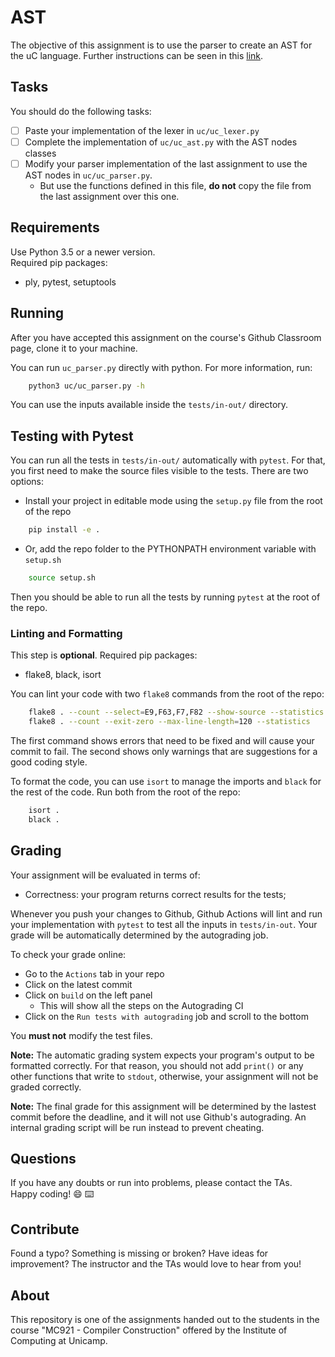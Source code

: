 # AST

The objective of this assignment is to use the parser to create an AST for the uC language.
Further instructions can be seen in this
[link](https://github.com/MC921-1s21/notebooks-1s21/blob/master/P3-AST.ipynb).

## Tasks

You should do the following tasks:

- [ ] Paste your implementation of the lexer in `uc/uc_lexer.py`
- [ ] Complete the implementation of `uc/uc_ast.py` with the AST nodes classes
- [ ] Modify your parser implementation of the last assignment to use the AST nodes in `uc/uc_parser.py`. 
    - But use the functions defined in this file, **do not** copy the file from the last assignment over this one.


## Requirements

Use Python 3.5 or a newer version.    
Required pip packages:
- ply, pytest, setuptools

## Running

After you have accepted this assignment on the course's Github Classroom page,
clone it to your machine.

You can run `uc_parser.py` directly with python. For more information, run:
```sh
    python3 uc/uc_parser.py -h
```
You can use the inputs available inside
the `tests/in-out/` directory.

## Testing with Pytest

You can run all the tests in `tests/in-out/` automatically with `pytest`. For
that, you first need to make the source files visible to the tests. There are
two options:
- Install your project in editable mode using the `setup.py` file from the root
  of the repo
```sh
    pip install -e .
```
- Or, add the repo folder to the PYTHONPATH environment variable with `setup.sh`
```sh
    source setup.sh
```

Then you should be able to run all the tests by running `pytest` at the root
of the repo.

### Linting and Formatting

This step is **optional**. Required pip packages:
- flake8, black, isort

You can lint your code with two `flake8` commands from the root of the repo:
```sh
    flake8 . --count --select=E9,F63,F7,F82 --show-source --statistics
    flake8 . --count --exit-zero --max-line-length=120 --statistics
```

The first command shows errors that need to be fixed and will cause your
commit to fail. The second shows only warnings that are suggestions for
a good coding style.

To format the code, you can use `isort` to manage the imports and `black`
for the rest of the code. Run both from the root of the repo:
```sh
    isort .
    black .
```
## Grading

Your assignment will be evaluated in terms of:

- Correctness: your program returns correct results for the tests;

Whenever you push your changes to Github, Github Actions will lint and run your
implementation with `pytest` to test all the inputs in `tests/in-out`.
Your grade will be automatically determined by the autograding job.

To check your grade online:
- Go to the `Actions` tab in your repo
- Click on the latest commit
- Click on `build` on the left panel
    - This will show all the steps on the Autograding CI
- Click on the `Run tests with autograding` job and scroll to the bottom

You **must not** modify the test files.

**Note:** The automatic grading system expects your program's output to be
formatted correctly. For that reason, you should not add `print()` or any other
functions that write to `stdout`, otherwise, your assignment will not be graded
correctly.

**Note:** The final grade for this assignment will be determined by the lastest
commit before the deadline, and it will not use Github's autograding.
An internal grading script will be run instead to prevent cheating.

## Questions

If you have any doubts or run into problems, please contact the TAs.    
Happy coding! :smile: :keyboard:

## Contribute

Found a typo? Something is missing or broken? Have ideas for improvement? The
instructor and the TAs would love to hear from you!

## About

This repository is one of the assignments handed out to the students in the course
"MC921 - Compiler Construction" offered by the Institute of
Computing at Unicamp.
